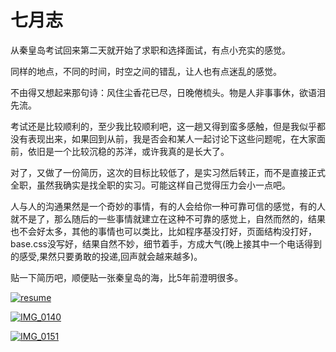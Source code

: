 # 七月志

从秦皇岛考试回来第二天就开始了求职和选择面试，有点小充实的感觉。

同样的地点，不同的时间，时空之间的错乱，让人也有点迷乱的感觉。

不由得又想起来那句诗：风住尘香花已尽，日晚倦梳头。物是人非事事休，欲语泪先流。

考试还是比较顺利的，至少我比较顺利吧，这一趟又得到蛮多感触，但是我似乎都没有表现出来，如果回到从前，我是否会和某人一起讨论下这些问题呢，在大家面前，依旧是一个比较沉稳的苏洋，或许我真的是长大了。

对了，又做了一份简历，这次的目标比较低了，是实习然后转正，而不是直接正式全职，虽然我确实是找全职的实习。可能这样自己觉得压力会小一点吧。

人与人的沟通果然是一个奇妙的事情，有的人会给你一种可靠可信的感觉，有的人就不是了，那么随后的一些事情就建立在这种不可靠的感觉上，自然而然的，结果也不会好太多，其他的事情也可以类比，比如程序基没打好，页面结构没打好，base.css没写好，结果自然不妙，细节着手，方成大气(晚上接其中一个电话得到的感受,果然只要勇敢的投递,回声就会越来越多)。

贴一下简历吧，顺便贴一张秦皇岛的海，比5年前澄明很多。

[![resume](https://attachment.soulteary.com/2012/07/10/resume.jpg "resume")](https://attachment.soulteary.com/2012/07/10/resume.jpg) 

[![IMG_0140](https://attachment.soulteary.com/2012/07/10/IMG_0140.jpg "IMG_0140")](https://attachment.soulteary.com/2012/07/10/IMG_0140.jpg) 

[![IMG_0151](https://attachment.soulteary.com/2012/07/10/IMG_0151.jpg "IMG_0151")](https://attachment.soulteary.com/2012/07/10/IMG_0151.jpg)

